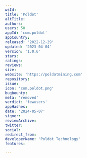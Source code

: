```yaml
---
wsId: 
title: 'Poldot'
altTitle: 
authors: 
users: 50
appId: 'com.poldot'
appCountry: 
released: '2022-12-29'
updated: '2023-04-04'
version: '1.0.6'
stars: 
ratings: 
reviews: 
size: 
website: 'https://poldotmining.com'
repository: 
issue: 
icon: 'com.poldot.png'
bugbounty: 
meta: 'removed'
verdict: 'fewusers'
appHashes: 
date: '2024-05-07'
signer: 
reviewArchive: 
twitter: 
social: 
redirect_from: 
developerName: 'Poldot Technology'
features: 

---
```


